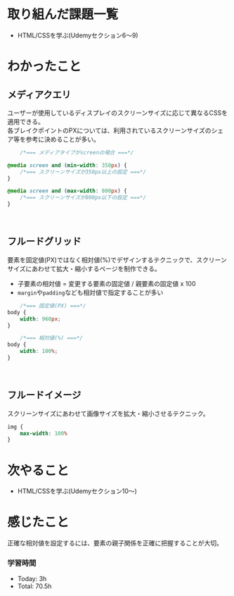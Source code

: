 # 取り組んだ課題一覧
- HTML/CSSを学ぶ(Udemyセクション6～9)

# わかったこと

## メディアクエリ
ユーザーが使用しているディスプレイのスクリーンサイズに応じて異なるCSSを適用できる。<br>
各ブレイクポイントのPXについては、利用されているスクリーンサイズのシェア等を参考に決めることが多い。
```css
    /*=== メディアタイプがscreenの場合 ===*/

@media screen and (min-width: 350px) {
    /*=== スクリーンサイズが350px以上の設定 ===*/
}

@media screen and (max-width: 800px) {
    /*=== スクリーンサイズが800px以下の設定 ===*/
}
```
<br>

## フルードグリッド
要素を固定値(PX)ではなく相対値(%)でデザインするテクニックで、スクリーンサイズにあわせて拡大・縮小するページを制作できる。<br>

- 子要素の相対値 = 変更する要素の固定値 / 親要素の固定値 x 100
- `margin`や`padding`なども相対値で指定することが多い

```css
    /*=== 固定値(PX) ===*/
body {
    width: 960px;
}

    /*=== 相対値(%) ===*/
body {
    width: 100%;
}
```

<br>

## フルードイメージ
スクリーンサイズにあわせて画像サイズを拡大・縮小させるテクニック。
```css
img { 
    max-width: 100%
}
```

# 次やること
- HTML/CSSを学ぶ(Udemyセクション10～)

# 感じたこと
正確な相対値を設定するには、要素の親子関係を正確に把握することが大切。<br>

### 学習時間
- Today: 3h
- Total: 70.5h
